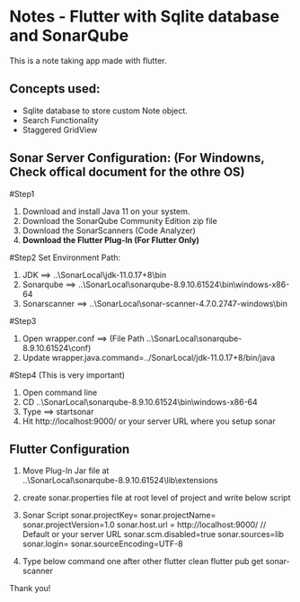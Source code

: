 # Notes - Flutter with Sqlite database and SonarQube 
 This is a note taking app made with flutter.<br>
## Concepts used:
<ul>
<li>Sqlite database to store custom Note object.</li>
<li>Search Functionality</li>
<li>Staggered GridView</li>
</ul>

## Sonar Server Configuration: (For Windowns, Check offical document for the othre OS)

#Step1
1. Download and install Java 11 on your system. 
2. Download the SonarQube Community Edition zip file
3. Download the SonarScanners (Code Analyzer)
4. **Download the Flutter Plug-In (For Flutter Only)**

#Step2
Set Environment Path:
1. JDK ==> ..\SonarLocal\jdk-11.0.17+8\bin
2. Sonarqube ==> ..\SonarLocal\sonarqube-8.9.10.61524\bin\windows-x86-64
3. Sonarscanner ==> ..\SonarLocal\sonar-scanner-4.7.0.2747-windows\bin

#Step3
1. Open wrapper.conf ==> (File Path ..\SonarLocal\sonarqube-8.9.10.61524\conf\)
2. Update wrapper.java.command=../SonarLocal/jdk-11.0.17+8/bin/java

#Step4 (This is very important)
1. Open command line 
2. CD ..\SonarLocal\sonarqube-8.9.10.61524\bin\windows-x86-64
3. Type ==> startsonar
4. Hit http://localhost:9000/ or your server URL where you setup sonar

## Flutter Configuration

1. Move Plug-In Jar file at  
..\SonarLocal\sonarqube-8.9.10.61524\lib\extensions

2. create sonar.properties file at root level of project and write below script  

3. Sonar Script
sonar.projectKey=<PROJECT-KEY>
sonar.projectName=<PROJECT-NAME>
sonar.projectVersion=1.0
sonar.host.url = http://localhost:9000/ // Default or your server URL
sonar.scm.disabled=true
sonar.sources=lib
sonar.login=<TOKEN>
sonar.sourceEncoding=UTF-8

4. Type below command one after other
flutter clean 
flutter pub get
sonar-scanner

Thank you!
